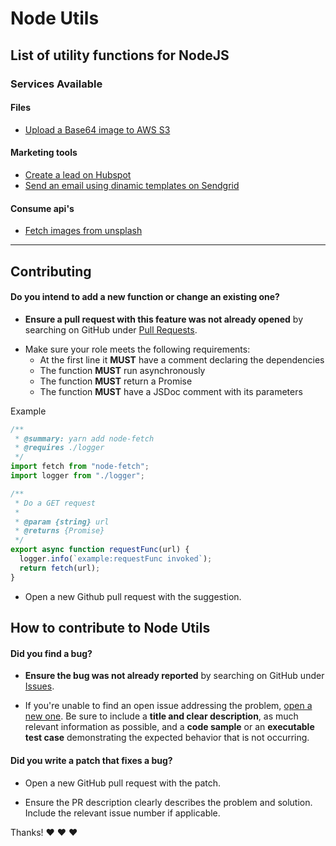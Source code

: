 # Node Utils

## List of utility functions for NodeJS

### Services Available

#### Files

- [Upload a Base64 image to AWS S3](./utils/aws-s3.js)

#### Marketing tools

- [Create a lead on Hubspot](./utils/hubspot.js)
- [Send an email using dinamic templates on Sendgrid](./utils/sendgrid.js)

#### Consume api's

- [Fetch images from unsplash](./utils/unsplash.js)

---

## Contributing

#### **Do you intend to add a new function or change an existing one?**

- **Ensure a pull request with this feature was not already opened** by searching on GitHub under [Pull Requests](https://github.com/hugodias/node-utils/pulls).

* Make sure your role meets the following requirements:
  - At the first line it **MUST** have a comment declaring the dependencies
  - The function **MUST** run asynchronously
  - The function **MUST** return a Promise
  - The function **MUST** have a JSDoc comment with its parameters

Example

```js
/**
 * @summary: yarn add node-fetch
 * @requires ./logger
 */
import fetch from "node-fetch";
import logger from "./logger";

/**
 * Do a GET request
 *
 * @param {string} url
 * @returns {Promise}
 */
export async function requestFunc(url) {
  logger.info(`example:requestFunc invoked`);
  return fetch(url);
}
```

- Open a new Github pull request with the suggestion.

## How to contribute to Node Utils

#### **Did you find a bug?**

- **Ensure the bug was not already reported** by searching on GitHub under [Issues](https://github.com/hugodias/node-utils/issues).

- If you're unable to find an open issue addressing the problem, [open a new one](https://github.com/hugodias/node-utils/issues/new). Be sure to include a **title and clear description**, as much relevant information as possible, and a **code sample** or an **executable test case** demonstrating the expected behavior that is not occurring.

#### **Did you write a patch that fixes a bug?**

- Open a new GitHub pull request with the patch.

- Ensure the PR description clearly describes the problem and solution. Include the relevant issue number if applicable.

Thanks! :heart: :heart: :heart:
